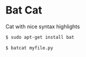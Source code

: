 # Bat Cat

Cat with nice syntax highlights

```sh
$ sudo apt-get install bat

$ batcat myfile.py
```


